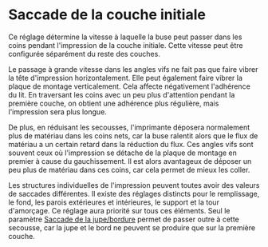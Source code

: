 Saccade de la couche initiale
===

Ce réglage détermine la vitesse à laquelle la buse peut passer dans les coins pendant l'impression de la couche initiale. Cette vitesse peut être configurée séparément du reste des couches.

Le passage à grande vitesse dans les angles vifs ne fait pas que faire vibrer la tête d'impression horizontalement. Elle peut également faire vibrer la plaque de montage verticalement. Cela affecte négativement l'adhérence du lit. En traversant les coins avec un peu plus d'attention pendant la première couche, on obtient une adhérence plus régulière, mais l'impression sera plus longue.

De plus, en réduisant les secousses, l'imprimante déposera normalement plus de matériau dans les coins nets, car la buse ralentit alors que le flux de matériau a un certain retard dans la réduction du flux. Ces angles vifs sont souvent ceux où l'impression se détache de la plaque de montage en premier à cause du gauchissement. Il est alors avantageux de déposer un peu plus de matériau dans ces coins, car cela permet de mieux les coller.

Les structures individuelles de l'impression peuvent toutes avoir des valeurs de saccades différentes. Il existe des réglages distincts pour le remplissage, le fond, les parois extérieures et intérieures, le support et la tour d'amorçage. Ce réglage aura priorité sur tous ces éléments. Seul le paramètre [Saccade de la jupe/bordure](jerk_skirt_brim.md) permet de passer outre à cette secousse, car la jupe et le bord ne peuvent se produire que sur la première couche.
